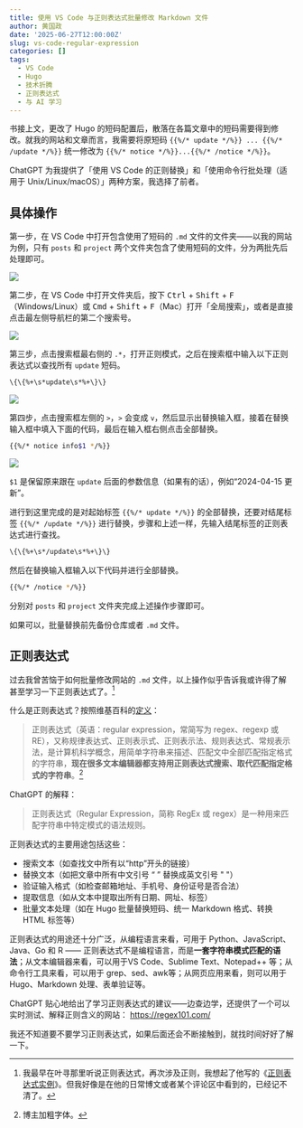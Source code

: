 ```yaml
---
title: 使用 VS Code 与正则表达式批量修改 Markdown 文件
author: 黄国政
date: '2025-06-27T12:00:00Z'
slug: vs-code-regular-expression
categories: []
tags:
  - VS Code
  - Hugo
  - 技术折腾
  - 正则表达式
  - 与 AI 学习
---
```


<!--more-->

书接上文，更改了 Hugo 的短码配置后，散落在各篇文章中的短码需要得到修改。就我的网站和文章而言，我需要将原短码 `{{%/* update */%}} ... {{%/* /update */%}}` 统一修改为 `{{%/* notice */%}}...{{%/* /notice */%}}`。

ChatGPT 为我提供了「使用 VS Code 的正则替换」和「使用命令行批处理（适用于 Unix/Linux/macOS）」两种方案，我选择了前者。

## 具体操作

第一步，在 VS Code 中打开包含使用了短码的 `.md` 文件的文件夹——以我的网站为例，只有 `posts` 和 `project` 两个文件夹包含了使用短码的文件，分为两批先后处理即可。

![](https://cdn.jsdelivr.net/gh/residualsun1/blog-static/project/2025/06/06-27-1.png)

第二步，在 VS Code 中打开文件夹后，按下 <kbd>Ctrl</kbd> + <kbd>Shift</kbd> + <kbd>F</kbd>（Windows/Linux）或 <kbd>Cmd</kbd> + <kbd>Shift</kbd> + <kbd>F</kbd>（Mac）打开「全局搜索」，或者是直接点击最左侧导航栏的第二个搜索号。

![](https://cdn.jsdelivr.net/gh/residualsun1/blog-static/project/2025/06/06-27-2.png)

第三步，点击搜索框最右侧的 `.*`，打开正则模式，之后在搜索框中输入以下正则表达式以查找所有 `update` 短码。

```bash
\{\{%+\s*update\s*%+\}\}
```

![](https://cdn.jsdelivr.net/gh/residualsun1/blog-static/project/2025/06/06-27-3.png)

第四步，点击搜索框左侧的 `>`，`>` 会变成 `v`，然后显示出替换输入框，接着在替换输入框中填入下面的代码，最后在输入框右侧点击全部替换。

```bash
{{%/* notice info$1 */%}}
```

![](https://cdn.jsdelivr.net/gh/residualsun1/blog-static/project/2025/06/06-27-4.png)

`$1` 是保留原来跟在 `update` 后面的参数信息（如果有的话），例如“2024-04-15 更新”。

进行到这里完成的是对起始标签 `{{%/* update */%}}` 的全部替换，还要对结尾标签 `{{%/* /update */%}}` 进行替换，步骤和上述一样，先输入结尾标签的正则表达式进行查找。

```bash
\{\{%+\s*/update\s*%+\}\}
```

然后在替换输入框输入以下代码并进行全部替换。

```bash
{{%/* /notice */%}}
```

分别对 `posts` 和 `project` 文件夹完成上述操作步骤即可。

如果可以，批量替换前先备份仓库或者 `.md` 文件。

## 正则表达式

过去我曾苦恼于如何批量修改网站的 `.md` 文件，以上操作似乎告诉我或许得了解甚至学习一下正则表达式了。[^regular]

[^regular]: 我最早在叶寻那里听说正则表达式，再次涉及正则，我想起了他写的《[正则表达式实例](https://cyrusyip.org/zh-cn/posts/2020/11/26/regex-examples/)》。但我好像是在他的日常博文或者某个评论区中看到的，已经记不清了。

什么是正则表达式？按照维基百科的[定义](https://zh.wikipedia.org/zh-cn/%E6%AD%A3%E5%88%99%E8%A1%A8%E8%BE%BE%E5%BC%8F)：

> 正则表达式（英语：regular expression，常简写为 regex、regexp 或 RE），又称规律表达式、正则表示式、正则表示法、规则表达式、常规表示法，是计算机科学概念，用简单字符串来描述、匹配文中全部匹配指定格式的字符串，**现在很多文本编辑器都支持用正则表达式搜索、取代匹配指定格式的字符串**。[^1]

[^1]: 博主加粗字体。

ChatGPT 的解释：

> 正则表达式（Regular Expression，简称 RegEx 或 regex）是一种用来匹配字符串中特定模式的语法规则。

正则表达式的主要用途包括这些：

* 搜索文本（如查找文中所有以“http”开头的链接）
* 替换文本（如把文章中所有中文引号 “ ” 替换成英文引号 " "）
* 验证输入格式（如检查邮箱地址、手机号、身份证号是否合法）
* 提取信息（如从文本中提取出所有日期、网址、标签）
* 批量文本处理（如在 Hugo 批量替换短码、统一 Markdown 格式、转换 HTML 标签等）

正则表达式的用途还十分广泛，从编程语言来看，可用于 Python、JavaScript、Java、Go 和 R —— 正则表达式不是编程语言，而是**一套字符串模式匹配的语法**；从文本编辑器来看，可以用于VS Code、Sublime Text、Notepad++ 等；从命令行工具来看，可以用于 grep、sed、awk等；从网页应用来看，则可以用于 Hugo、Markdown 处理、表单验证等。

ChatGPT 贴心地给出了学习正则表达式的建议——边查边学，还提供了一个可以实时测试、解释正则含义的网站： https://regex101.com/

我还不知道要不要学习正则表达式，如果后面还会不断接触到，就找时间好好了解一下。